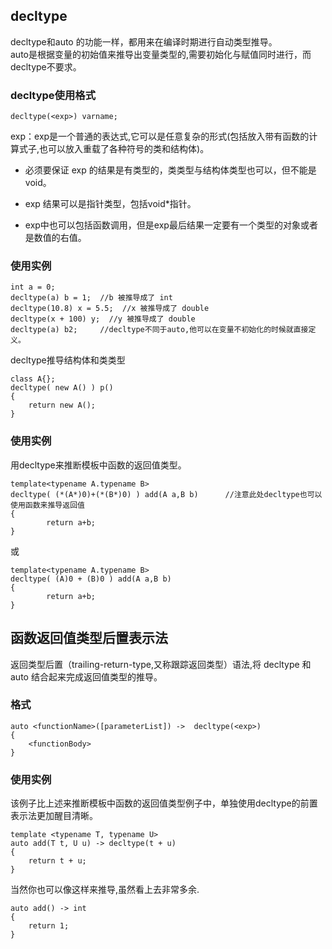 ## decltype
decltype和auto 的功能一样，都用来在编译时期进行自动类型推导。  
auto是根据变量的初始值来推导出变量类型的,需要初始化与赋值同时进行，而 decltype不要求。

### decltype使用格式
			
	decltype(<exp>) varname;
			 

exp：exp是一个普通的表达式,它可以是任意复杂的形式(包括放入带有函数的计算式子,也可以放入重载了各种符号的类和结构体)。

* 必须要保证 exp 的结果是有类型的，类类型与结构体类型也可以，但不能是void。

* exp 结果可以是指针类型，包括void*指针。

* exp中也可以包括函数调用，但是exp最后结果一定要有一个类型的对象或者是数值的右值。

### 使用实例

	int a = 0;
	decltype(a) b = 1;  //b 被推导成了 int
	decltype(10.8) x = 5.5;  //x 被推导成了 double
	decltype(x + 100) y;  //y 被推导成了 double
	decltype(a) b2;		//decltype不同于auto,他可以在变量不初始化的时候就直接定义。
	
decltype推导结构体和类类型

	class A{};
	decltype( new A() ) p()
	{
		return new A();
	}


### 使用实例
用decltype来推断模板中函数的返回值类型。

	template<typename A.typename B>
	decltype( (*(A*)0)+(*(B*)0) ) add(A a,B b)		//注意此处decltype也可以使用函数来推导返回值
	{
			return a+b;
	}
	
或

	template<typename A.typename B>
	decltype( (A)0 + (B)0 ) add(A a,B b)
	{
			return a+b;
	}

## 函数返回值类型后置表示法
返回类型后置（trailing-return-type,又称跟踪返回类型）语法,将 decltype 和 auto 结合起来完成返回值类型的推导。

### 格式

    auto <functionName>([parameterList]) ->  decltype(<exp>)
    {
        <functionBody>
    }


### 使用实例
该例子比上述来推断模板中函数的返回值类型例子中，单独使用decltype的前置表示法更加醒目清晰。

	template <typename T, typename U>
	auto add(T t, U u) -> decltype(t + u)
	{
		return t + u;
	}
	
当然你也可以像这样来推导,虽然看上去非常多余.
	
	auto add() -> int
	{
		return 1;
	}
	
